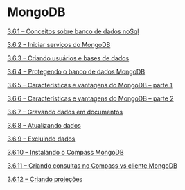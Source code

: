 # MongoDB

[3.6.1 – Conceitos sobre banco de dados noSql](/mongoDB/markdown/aula-3.6.1.md)

[3.6.2 – Iniciar serviços do MongoDB](/mongoDB/markdown/aula-3.6.2.md)

[3.6.3 – Criando usuários e bases de dados](/mongoDB/markdown/aula-3.6.3.md)

[3.6.4 – Protegendo o banco de dados MongoDB](/mongoDB/markdown/aula-3.6.4.md)

[3.6.5 – Características e vantagens do MongoDB – parte 1](/mongoDB/markdown/aula-3.6.5.md)

[3.6.6 – Características e vantagens do MongoDB – parte 2](/mongoDB/markdown/aula-3.6.6.md)

[3.6.7 – Gravando dados em documentos](/mongoDB/markdown/aula-3.6.7.md)

[3.6.8 – Atualizando dados](/mongoDB/markdown/aula-3.6.8.md)

[3.6.9 – Excluindo dados](/mongoDB/markdown/aula-3.6.9.md)

[3.6.10 – Instalando o Compass MongoDB](/mongoDB/markdown/aula-3.6.10.md)

[3.6.11 – Criando consultas no Compass vs cliente MongoDB](/mongoDB/markdown/aula-3.6.11.md)

[3.6.12 – Criando projeções](/mongoDB/markdown/aula-3.6.12.md)

[]()

[]()

[]()